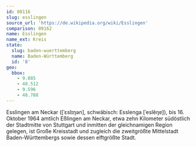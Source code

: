 ```yaml
---
id: 08116
slug: esslingen
source_url: 'https://de.wikipedia.org/wiki/Esslingen'
comparison: 09162
name: Esslingen
name_ext: Kreis
state:
  slug: baden-wuerttemberg
  name: Baden-Württemberg
  id: '8'
geo:
  bbox:
    - 9.085
    - 48.512
    - 9.596
    - 48.788
---
```


Esslingen am Neckar ([ˈɛslɪŋən], schwäbisch: Esslenga [ˈeslẽŋɐ]), bis 16. Oktober 1964 amtlich Eßlingen am Neckar, etwa zehn Kilometer südöstlich der Stadtmitte von Stuttgart und inmitten der gleichnamigen Region gelegen, ist Große Kreisstadt und zugleich die zweitgrößte Mittelstadt Baden-Württembergs sowie dessen elftgrößte Stadt.

